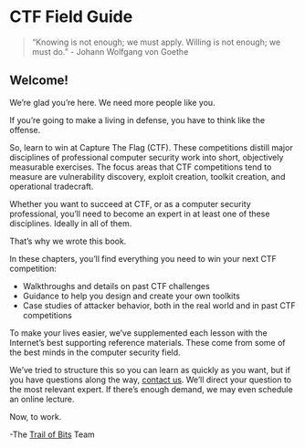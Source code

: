 CTF Field Guide
=====

> “Knowing is not enough; we must apply. Willing is not enough; we must do.” - Johann Wolfgang von Goethe

## Welcome!

We’re glad you’re here. We need more people like you.

If you’re going to make a living in defense, you have to think like the offense.

So, learn to win at Capture The Flag (CTF). These competitions distill major disciplines of professional computer security work into short, objectively measurable exercises. The focus areas that CTF competitions tend to measure are vulnerability discovery, exploit creation, toolkit creation, and operational tradecraft.

Whether you want to succeed at CTF, or as a computer security professional, you’ll need to become an expert in at least one of these disciplines. Ideally in all of them.

That’s why we wrote this book.

In these chapters, you’ll find everything you need to win your next CTF competition:
* Walkthroughs and details on past CTF challenges
* Guidance to help you design and create your own toolkits
* Case studies of attacker behavior, both in the real world and in past CTF competitions

To make your lives easier, we’ve supplemented each lesson with the Internet’s best supporting reference materials. These come from some of the best minds in the computer security field.

We’ve tried to structure this so you can learn as quickly as you want, but if you have questions along the way, [contact us](https://github.com/trailofbits/ctf/issues). We’ll direct your question to the most relevant expert. If there’s enough demand, we may even schedule an online lecture.

Now, to work.

-The [Trail of Bits](https://www.trailofbits.com) Team

